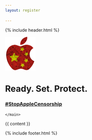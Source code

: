 ```yaml
---
layout: register

---
```


{% include header.html %}
<main>
			<div class="section-hero">
				<img src="assets/images/APPLE-LOGO.png" width="100px" alt="" >
				<h1>
					Ready. Set. Protect.
				</h1>
				<h3 class="hashtag"><a href="https://stopapplecensorship.online/" target="_blank"><b><span>#</span>StopAppleCensorship</b></a></h3>
			</div>

	</main>

<article>
	{{ content }}	
</article>


{% include footer.html %}
